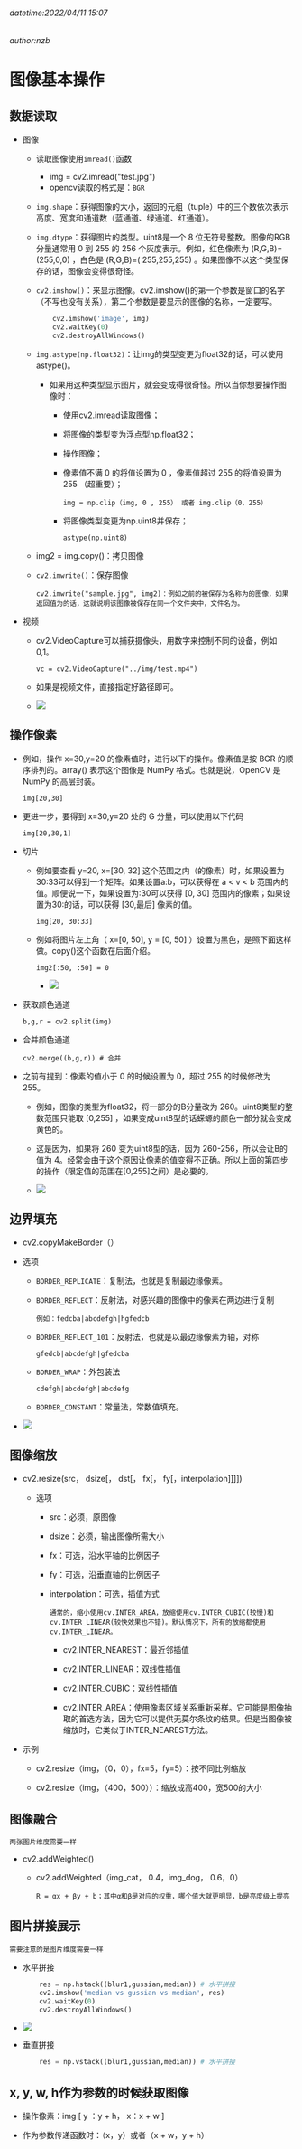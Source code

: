 ###### datetime:2022/04/11 15:07

###### author:nzb

# 图像基本操作

## 数据读取

* 图像

    * 读取图像使用`imread()`函数

      - img = cv2.imread("test.jpg")
      - opencv读取的格式是：`BGR`

    * `img.shape`：获得图像的大小，返回的元组（tuple）中的三个数依次表示高度、宽度和通道数（蓝通道、绿通道、红通道）。

    * `img.dtype`：获得图片的类型。uint8是一个 8 位无符号整数。图像的RGB分量通常用 0 到 255 的 256 个灰度表示。例如，红色像素为 (R,G,B)=(255,0,0) ，白色是 (R,G,B)=(
      255,255,255) 。如果图像不以这个类型保存的话，图像会变得很奇怪。

    * `cv2.imshow()`：来显示图像。cv2.imshow()的第一个参数是窗口的名字（不写也没有关系），第二个参数是要显示的图像的名称，一定要写。

        ```python
            cv2.imshow('image', img)
            cv2.waitKey(0)
            cv2.destroyAllWindows()
        ```

    * `img.astype(np.float32)`：让img的类型变更为float32的话，可以使用astype()。

        * 如果用这种类型显示图片，就会变成得很奇怪。所以当你想要操作图像时：

            * 使用cv2.imread读取图像；

            * 将图像的类型变为浮点型np.float32；

            * 操作图像；

            * 像素值不满 0 的将值设置为 0 ，像素值超过 255 的将值设置为 255 （超重要）；

              `img = np.clip（img, 0 , 255） 或者 img.clip（0，255）`

            * 将图像类型变更为np.uint8并保存；

              `astype(np.uint8)`

    * img2 = img.copy()：拷贝图像

    * `cv2.imwrite()`：保存图像

      `cv2.imwrite("sample.jpg", img2)：例如之前的被保存为名称为的图像，如果返回值为的话，这就说明该图像被保存在同一个文件夹中，文件名为。`

* 视频

    * cv2.VideoCapture可以捕获摄像头，用数字来控制不同的设备，例如0,1。

      `vc = cv2.VideoCapture("../img/test.mp4")`

    * 如果是视频文件，直接指定好路径即可。

    * ![](./imgs/bd2d3624-026d-4514-bfe6-5e3bcd1c1d6f-5771924.jpg)

## 操作像素

* 例如，操作 x=30,y=20 的像素值时，进行以下的操作。像素值是按 BGR 的顺序排列的。array() 表示这个图像是 NumPy 格式。也就是说，OpenCV 是 NumPy 的高层封装。

  `img[20,30]`

* 更进一步，要得到 x=30,y=20 处的 G 分量，可以使用以下代码

  `img[20,30,1]`

* 切片

    * 例如要查看 y=20, x=[30, 32] 这个范围之内（的像素）时，如果设置为30:33可以得到一个矩阵。如果设置a:b，可以获得在 a < v < b 范围内的值。顺便说一下，如果设置为:30可以获得 [0, 30]
      范围内的像素；如果设置为30:的话，可以获得 [30,最后] 像素的值。

      `img[20, 30:33]`

    * 例如将图片左上角（ x=[0, 50], y = [0, 50] ）设置为黑色，是照下面这样做。copy()这个函数在后面介绍。

      `img2[:50, :50] = 0`

        * ![](./imgs/d4b11d2a-c2db-492b-b150-4d6611572029-5771924.jpg)

* 获取颜色通道

  `b,g,r = cv2.split(img)`

* 合并颜色通道

  `cv2.merge((b,g,r)) # 合并`

* 之前有提到：像素的值小于 0 的时候设置为 0，超过 255 的时候修改为 255。

    * 例如，图像的类型为float32，将一部分的B分量改为 260。uint8类型的整数范围只能取 [0,255] ，如果变成uint8型的话蝾螈的颜色一部分就会变成黄色的。

    * 这是因为，如果将 260 变为uint8型的话，因为 260-256，所以会让B的值为 4。经常会由于这个原因让像素的值变得不正确。所以上面的第四步的操作（限定值的范围在[0,255]之间）是必要的。

    * ![](./imgs/04678b48-8deb-4609-abac-e6999ffb70df-5771924.jpg)

## 边界填充

* cv2.copyMakeBorder（）

* 选项

    * `BORDER_REPLICATE`：复制法，也就是复制最边缘像素。

    * `BORDER_REFLECT`：反射法，对感兴趣的图像中的像素在两边进行复制

      `例如：fedcba|abcdefgh|hgfedcb`

    * `BORDER_REFLECT_101`：反射法，也就是以最边缘像素为轴，对称

      `gfedcb|abcdefgh|gfedcba`

    * `BORDER_WRAP`：外包装法

      `cdefgh|abcdefgh|abcdefg`

    * `BORDER_CONSTANT`：常量法，常数值填充。

* ![](./imgs/dfac9d1f-f96a-44d5-b54f-6d101bb4d8b9-5771924.jpg)

## 图像缩放

* cv2.resize(src， dsize[， dst[， fx[， fy[，interpolation]]]])

    * 选项

        * src：必须，原图像

        * dsize：必须，输出图像所需大小

        * fx：可选，沿水平轴的比例因子

        * fy：可选，沿垂直轴的比例因子

        * interpolation：可选，插值方式

          `通常的，缩小使用cv.INTER_AREA，放缩使用cv.INTER_CUBIC(较慢)和cv.INTER_LINEAR(较快效果也不错)。默认情况下，所有的放缩都使用cv.INTER_LINEAR。`

            * cv2.INTER_NEAREST：最近邻插值

            * cv2.INTER_LINEAR：双线性插值

            * cv2.INTER_CUBIC：双线性插值

            * cv2.INTER_AREA：使用像素区域关系重新采样。它可能是图像抽取的首选方法，因为它可以提供无莫尔条纹的结果。但是当图像被缩放时，它类似于INTER_NEAREST方法。

* 示例

    * cv2.resize（img，（0，0），fx=5，fy=5）：按不同比例缩放

    * cv2.resize（img，（400，500））：缩放成高400，宽500的大小

## 图像融合

`两张图片维度需要一样`

* cv2.addWeighted()

    * cv2.addWeighted（img_cat， 0.4，img_dog， 0.6，0）

      `R = αx + βy + b；其中α和β是对应的权重，哪个值大就更明显，b是亮度级上提亮`

## 图片拼接展示

`需要注意的是图片维度需要一样`

* 水平拼接

    ```python
        res = np.hstack((blur1,gussian,median)) # 水平拼接
        cv2.imshow('median vs gussian vs median', res)
        cv2.waitKey(0)
        cv2.destroyAllWindows()
    ```

* ![](./imgs/cd35017b-d746-434e-bf68-74fbc13e79ed-5771924.jpg)

* 垂直拼接

    ```python
        res = np.vstack((blur1,gussian,median)) # 水平拼接
    ```

## x, y, w, h作为参数的时候获取图像

* 操作像素：img [ y ：y + h， x：x + w ]

* 作为参数传递函数时：（x，y）或者（x + w，y + h）

